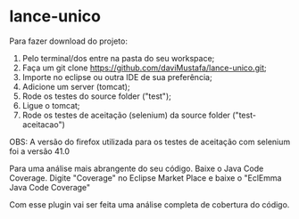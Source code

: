 # lance-unico

Para fazer download do projeto:

1. Pelo terminal/dos entre na pasta do seu workspace;
2. Faça um git clone https://github.com/daviMustafa/lance-unico.git;
3. Importe no eclipse ou outra IDE de sua preferência;
4. Adicione um server (tomcat);
5. Rode os testes do source folder ("test");
6. Ligue o tomcat;
7. Rode os testes de aceitação (selenium) da source folder ("test-aceitacao")

OBS: A versão do firefox utilizada para os testes de aceitação com selenium foi a versão 41.0

Para uma análise mais abrangente do seu código. Baixe o Java Code Coverage.
Digite "Coverage" no Eclipse Market Place e baixe o "EclEmma Java Code Coverage"

Com esse plugin vai ser feita uma análise completa de cobertura do código.

